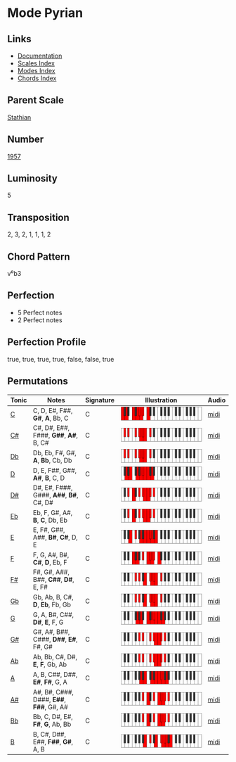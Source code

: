 # Mode Pyrian

## Links

- [Documentation](README.md)
- [Scales Index](Scales.md)
- [Modes Index](Modes.md)
- [Chords Index](Chords.md)

## Parent Scale

[Stathian](ScaleStathian.md)

## Number

[1957](https://ianring.com/musictheory/scales/1957)

## Luminosity

5

## Transposition

2, 3, 2, 1, 1, 1, 2

## Chord Pattern

v⁰b3

## Perfection

- 5 Perfect notes
- 2 Perfect notes

## Perfection Profile

true, true, true, true, false, false, true

## Permutations

| Tonic | Notes | Signature | Illustration | Audio |
|-------|-------|-----------|--------------|-------|
| [C](ModeCNaturalPyrian.md) | C, D, E#, F##, **G#**, **A**, Bb, C | C | ![CNaturalPyrian](ModeCNaturalPyrian.png) | [midi](https://github.com/edipermadi/music/blob/main/docs/ModeCNaturalPyrian.mid?raw=true) |
| [C#](ModeCSharpPyrian.md) | C#, D#, E##, F###, **G##**, **A#**, B, C# | C | ![CSharpPyrian](ModeCSharpPyrian.png) | [midi](https://github.com/edipermadi/music/blob/main/docs/ModeCSharpPyrian.mid?raw=true) |
| [Db](ModeDFlatPyrian.md) | Db, Eb, F#, G#, **A**, **Bb**, Cb, Db | C | ![DFlatPyrian](ModeDFlatPyrian.png) | [midi](https://github.com/edipermadi/music/blob/main/docs/ModeDFlatPyrian.mid?raw=true) |
| [D](ModeDNaturalPyrian.md) | D, E, F##, G##, **A#**, **B**, C, D | C | ![DNaturalPyrian](ModeDNaturalPyrian.png) | [midi](https://github.com/edipermadi/music/blob/main/docs/ModeDNaturalPyrian.mid?raw=true) |
| [D#](ModeDSharpPyrian.md) | D#, E#, F###, G###, **A##**, **B#**, C#, D# | C | ![DSharpPyrian](ModeDSharpPyrian.png) | [midi](https://github.com/edipermadi/music/blob/main/docs/ModeDSharpPyrian.mid?raw=true) |
| [Eb](ModeEFlatPyrian.md) | Eb, F, G#, A#, **B**, **C**, Db, Eb | C | ![EFlatPyrian](ModeEFlatPyrian.png) | [midi](https://github.com/edipermadi/music/blob/main/docs/ModeEFlatPyrian.mid?raw=true) |
| [E](ModeENaturalPyrian.md) | E, F#, G##, A##, **B#**, **C#**, D, E | C | ![ENaturalPyrian](ModeENaturalPyrian.png) | [midi](https://github.com/edipermadi/music/blob/main/docs/ModeENaturalPyrian.mid?raw=true) |
| [F](ModeFNaturalPyrian.md) | F, G, A#, B#, **C#**, **D**, Eb, F | C | ![FNaturalPyrian](ModeFNaturalPyrian.png) | [midi](https://github.com/edipermadi/music/blob/main/docs/ModeFNaturalPyrian.mid?raw=true) |
| [F#](ModeFSharpPyrian.md) | F#, G#, A##, B##, **C##**, **D#**, E, F# | C | ![FSharpPyrian](ModeFSharpPyrian.png) | [midi](https://github.com/edipermadi/music/blob/main/docs/ModeFSharpPyrian.mid?raw=true) |
| [Gb](ModeGFlatPyrian.md) | Gb, Ab, B, C#, **D**, **Eb**, Fb, Gb | C | ![GFlatPyrian](ModeGFlatPyrian.png) | [midi](https://github.com/edipermadi/music/blob/main/docs/ModeGFlatPyrian.mid?raw=true) |
| [G](ModeGNaturalPyrian.md) | G, A, B#, C##, **D#**, **E**, F, G | C | ![GNaturalPyrian](ModeGNaturalPyrian.png) | [midi](https://github.com/edipermadi/music/blob/main/docs/ModeGNaturalPyrian.mid?raw=true) |
| [G#](ModeGSharpPyrian.md) | G#, A#, B##, C###, **D##**, **E#**, F#, G# | C | ![GSharpPyrian](ModeGSharpPyrian.png) | [midi](https://github.com/edipermadi/music/blob/main/docs/ModeGSharpPyrian.mid?raw=true) |
| [Ab](ModeAFlatPyrian.md) | Ab, Bb, C#, D#, **E**, **F**, Gb, Ab | C | ![AFlatPyrian](ModeAFlatPyrian.png) | [midi](https://github.com/edipermadi/music/blob/main/docs/ModeAFlatPyrian.mid?raw=true) |
| [A](ModeANaturalPyrian.md) | A, B, C##, D##, **E#**, **F#**, G, A | C | ![ANaturalPyrian](ModeANaturalPyrian.png) | [midi](https://github.com/edipermadi/music/blob/main/docs/ModeANaturalPyrian.mid?raw=true) |
| [A#](ModeASharpPyrian.md) | A#, B#, C###, D###, **E##**, **F##**, G#, A# | C | ![ASharpPyrian](ModeASharpPyrian.png) | [midi](https://github.com/edipermadi/music/blob/main/docs/ModeASharpPyrian.mid?raw=true) |
| [Bb](ModeBFlatPyrian.md) | Bb, C, D#, E#, **F#**, **G**, Ab, Bb | C | ![BFlatPyrian](ModeBFlatPyrian.png) | [midi](https://github.com/edipermadi/music/blob/main/docs/ModeBFlatPyrian.mid?raw=true) |
| [B](ModeBNaturalPyrian.md) | B, C#, D##, E##, **F##**, **G#**, A, B | C | ![BNaturalPyrian](ModeBNaturalPyrian.png) | [midi](https://github.com/edipermadi/music/blob/main/docs/ModeBNaturalPyrian.mid?raw=true) |
